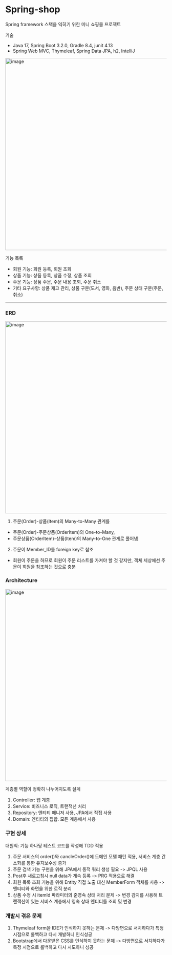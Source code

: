 # Spring-shop
 
Spring framework 스택을 익히기 위한 미니 쇼핑몰 프로젝트

기술
- Java 17, Spring Boot 3.2.0, Gradle 8.4, junit 4.13
- Spring Web MVC, Thymeleaf, Spring Data JPA, h2, IntelliJ

<img width="600" alt="image" src="https://github.com/hyeongseok21/spring-shop/assets/66310634/c2940767-3f66-4ba1-8342-f8da10544e3e">

기능 목록
- 회원 기능: 회원 등록, 회원 조회
- 상품 기능: 상품 등록, 상품 수정, 상품 조회
- 주문 기능: 상품 주문, 주문 내용 조회, 주문 취소
- 기타 요구사항: 상품 재고 관리, 상품 구분(도서, 영화, 음반), 주문 상태 구분(주문, 취소)

-------------------------------------------

### ERD
<img width="600" alt="image" src="https://github.com/hyeongseok21/spring-shop/assets/66310634/a8dbfe77-d2a5-4e76-a8c4-831eb457ee32">

1. 주문(Order)-상품(Item)의 Many-to-Many 관계를
- 주문(Order)-주문상품(OrderItem)의 One-to-Many,
- 주문상품(OrderItem)-상품(Item)의 Many-to-One 관계로 폴어냄
2. 주문이 Member_ID를 foreign key로 참조
- 회원이 주문을 하므로 회원이 주문 리스트를 가져야 할 것 같지만, 객체 세상에선 주문이 회원을 참조하는 것으로 충분

### Architecture
<img width="600" alt="image" src="https://github.com/hyeongseok21/spring-shop/assets/66310634/0cd20f09-f688-43f6-9526-17ab4484cfc0">

계층별 역할이 정확히 나누어지도록 설계
1. Controller: 웹 계층
2. Service: 비즈니스 로직, 트랜잭션 처리
3. Repository: 엔티티 매니저 사용, JPA에서 직접 사용
4. Domain: 엔티티의 집합. 모든 계층에서 사용


### 구현 상세
대원칙: 기능 하나당 테스트 코드를 작성해 TDD 적용
1. 주문 서비스의 order()와 cancleOrder()에 도메인 모델 패턴 적용, 서비스 계층 간소화를 통한 유지보수성 증가
2. 주문 검색 기능 구현을 위해 JPA에서 동적 쿼리 생성 필요 -> JPQL 사용
3. Post후 새로고침시 null data가 계속 등록 -> PRG 적용으로 해결
4. 회원 목록 조회 기능을 위해 Entity 직접 노출 대신 MemberForm 객체를 사용 -> 엔티티와 화면을 위한 로직 분리
5. 상품 수정 시 itemId 파라미터의 준영속 상태 처리 문제 -> 변경 감지를 사용해 트랜잭션이 있는 서비스 계층에서 영속 상태 엔티티를 조회 및 변경

### 개발시 겪은 문제
1. Thymeleaf form을 IDE가 인식하지 못하는 문제 -> 다방면으로 서치하다가 특정 시점으로 롤백하고 다시 개발하니 인식성공
2. Bootstrap에서 다운받은 CSS를 인식하지 못하는 문제 -> 다방면으로 서치하다가 특정 시점으로 롤백하고 다시 시도하니 성공